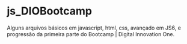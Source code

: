 # js_DIOBootcamp
Alguns arquivos básicos em javascript, html, css, avançado em JS6, e progressão da primeira parte do Bootcamp | Digital Innovation One.
